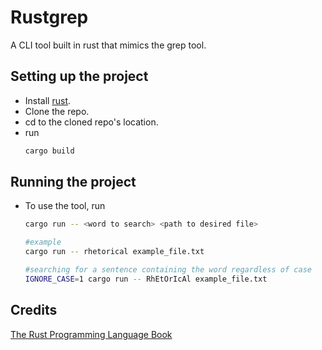 # Rustgrep
A CLI tool built in rust that mimics the grep tool.

## Setting up the project
- Install [rust](https://www.rust-lang.org/tools/install).
- Clone the repo.
- cd to the cloned repo's location.
- run 
   ```bash 
   cargo build
   ```

## Running the project
- To use the tool, run
   ```bash
   cargo run -- <word to search> <path to desired file>

   #example
   cargo run -- rhetorical example_file.txt

   #searching for a sentence containing the word regardless of case
   IGNORE_CASE=1 cargo run -- RhEtOrIcAl example_file.txt
   ```

## Credits
[The Rust Programming Language Book](https://doc.rust-lang.org/stable/book/)